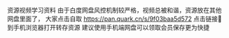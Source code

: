 资源视频学习资料 由于白度网盘风控机制较严格，视频总被和谐，资源放在其他网盘里面了，
大家点击自取 https://pan.quark.cn/s/9f03baa5d572
点击链接🔗到手机浏览器打开转存资源
建议使用手机端网盘可以领取会员保存更为快捷
